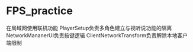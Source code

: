 # FPS_practice
在局域网使用联机功能
PlayerSetup负责多角色建立与视听说功能的隔离
NetworkMananerUI负责按键逻辑
ClientNetworkTransform负责解除本地客户端限制
